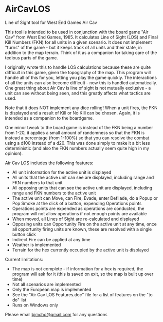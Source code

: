 # AirCavLOS
Line of Sight tool for West End Games Air Cav

This tool is intended to be used in conjunction with the board game "Air Cav" from West End Games, 1985. It calculates Line of Sight (LOS) and Final Kill Numbers (FKN) for all units in a given scenario. It does not implement "turns" of the game - but it keeps track of all units and their state, in addition to the map terrain. Think of it as a companion for taking care of the tedious parts of the game.

I originally wrote this to handle LOS calculations because these are quite difficult in this game, given the topography of the map. This program will handle all of this for you, letting you play the game quickly. The interactions of all the units can also become difficult - now this is handled automatically. One great thing about Air Cav is line of sight is not mutually exclusive - a unit can see without being seen, and this greatly affects what tactics are used.

Note that it does NOT implement any dice rolling! When a unit fires, the FKN is displayed and a result of Kill or No Kill can be chosen. Again, it is intended as a companion to the boardgame.

One minor tweak to the board game is instead of the FKN being a number from 1-20, it applies a small amount of randomness so that the FKN is instead a percentage (from 1-100%) so that you can resolve the combat using a d100 instead of a d20. This was done simply to make it a bit less deterministic (and also the FKN numbers actually seem quite high in my opinion).

Air Cav LOS includes the following features:
- All unit information for the active unit is displayed
- All units that the active unit can see are displayed, including range and FKN numbers to that unit
- All opposing units that can see the active unit are displayed, including range and FKN numbers to the active unit
- The active unit can Move, can Fire, Evade, enter Defilade, do a Popup or Pop Smoke at the click of a button, expending Operations points
- Operations points are expended as operations are conducted, the program will not allow operations if not enough points are available
- When moved, all Lines of Sight are re-calculated and displayed
- Opposing units can Opportunity Fire on the active unit at any time, once all opportunity firing units are known, these are resolved with a single button click
- Indirect Fire can be applied at any time
- Weather is implemented
- Terrain for the hex currently occupied by the active unit is displayed

Current limitations:
- The map is not complete - if information for a hex is required, the program will ask for it (this is saved on exit, so the map is built up over time)
- Not all scenarios are implemented
- Only the European map is implemented
- See the "Air Cav LOS Features.doc" file for a list of features on the "to do" list
- Runs on Windows only

Please email bjmcho@gmail.com for any questions

